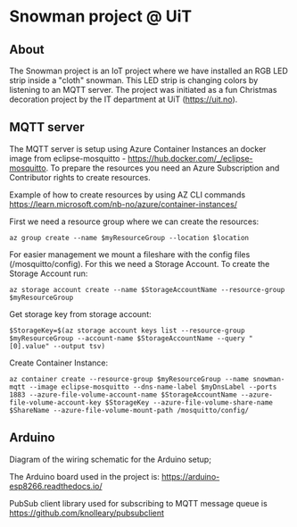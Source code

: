 # Snowman project @ UiT

## About

The Snowman project is an IoT project where we have installed an RGB LED strip inside a "cloth" snowman. This LED strip is changing colors by listening to an MQTT server. The project was initiated as a fun Christmas decoration project by the IT department at UiT (<https://uit.no>).

## MQTT server

The MQTT server is setup using Azure Container Instances an docker image from eclipse-mosquitto - <https://hub.docker.com/_/eclipse-mosquitto>. To prepare the resources you need an Azure Subscription and Contributor rights to create resources.

Example of how to create resources by using AZ CLI commands
<https://learn.microsoft.com/nb-no/azure/container-instances/>

First we need a resource group where we can create the resources:

    az group create --name $myResourceGroup --location $location

For easier management we mount a fileshare with the config files (/mosquitto/config). For this we need a Storage Account. To create the Storage Account run:

    az storage account create --name $StorageAccountName --resource-group $myResourceGroup

Get storage key from storage account:

    $StorageKey=$(az storage account keys list --resource-group $myResourceGroup --account-name $StorageAccountName --query "[0].value" --output tsv)

Create Container Instance:

    az container create --resource-group $myResourceGroup --name snowman-mqtt --image eclipse-mosquitto --dns-name-label $myDnsLabel --ports 1883 --azure-file-volume-account-name $StorageAccountName --azure-file-volume-account-key $StorageKey --azure-file-volume-share-name $ShareName --azure-file-volume-mount-path /mosquitto/config/

## Arduino

Diagram of the wiring schematic for the Arduino setup;

The Arduino board used in the project is: <https://arduino-esp8266.readthedocs.io/>

PubSub client library used for subscribing to MQTT message queue is <https://github.com/knolleary/pubsubclient>
